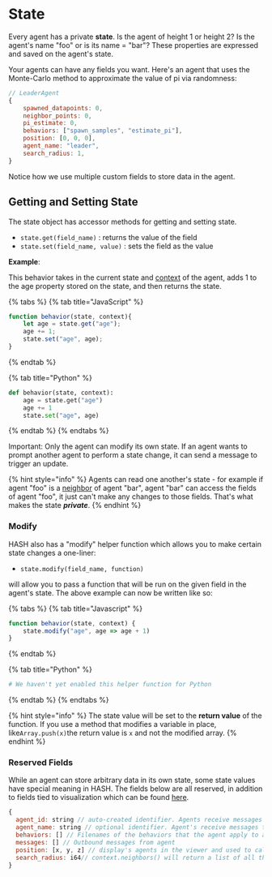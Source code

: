 # State

Every agent has a private **state**. Is the agent of height 1 or height 2? Is the agent's name "foo" or is its name = "bar"? These properties are expressed and saved on the agent's state.

Your agents can have any fields you want. Here's an agent that uses the Monte-Carlo method to approximate the value of pi via randomness:

```javascript
// LeaderAgent
{
    spawned_datapoints: 0,
    neighbor_points: 0,
    pi_estimate: 0,
    behaviors: ["spawn_samples", "estimate_pi"],
    position: [0, 0, 0],
    agent_name: "leader",
    search_radius: 1,
}
```

Notice how we use multiple custom fields to store data in the agent.

## Getting and Setting State

The state object has accessor methods for getting and setting state.

* `state.get(field_name)` : returns the value of the field
* `state.set(field_name, value)` : sets the field as the value

**Example**:

This behavior takes in the current state and [context](context.md) of the agent, adds 1 to the age property stored on the state, and then returns the state.

{% tabs %}
{% tab title="JavaScript" %}
```javascript
function behavior(state, context){
    let age = state.get("age");
    age += 1;
    state.set("age", age);
}
```
{% endtab %}

{% tab title="Python" %}
```python
def behavior(state, context):
    age = state.get("age")
    age += 1
    state.set("age", age)
```
{% endtab %}
{% endtabs %}

Important: Only the agent can modify its own state. If an agent wants to prompt another agent to perform a state change, it can send a message to trigger an update.

{% hint style="info" %}
Agents can read one another's state - for example if agent "foo" is a [neighbor](context.md) of agent "bar", agent "bar" can access the fields of agent "foo", it just can't make any changes to those fields. That's what makes the state _**private**_.
{% endhint %}

### Modify

HASH also has a "modify" helper function which allows you to make certain state changes a one-liner:

* `state.modify(field_name, function)` 

will allow you to pass a function that will be run on the given field in the agent's state. The above example can now be written like so:

{% tabs %}
{% tab title="Javascript" %}
```javascript
function behavior(state, context) {
    state.modify("age", age => age + 1)
}
```
{% endtab %}

{% tab title="Python" %}
```python
# We haven't yet enabled this helper function for Python
```
{% endtab %}
{% endtabs %}

{% hint style="info" %}
The state value will be set to the **return value** of the function. If you use a method that modifies a variable in place, like`Array.push(x)`the return value is `x` and not the modified array.
{% endhint %}

### Reserved Fields

While an agent can store arbitrary data in its own state, some state values have special meaning in HASH. The fields below are all reserved, in addition to fields tied to visualization which can be found [here](visualization/).

```javascript
{ 
  agent_id: string // auto-created identifier. Agents receive messages to their ID.
  agent_name: string // optional identifier. Agent's receive messages to their name. 
  behaviors: [] // Filenames of the behaviors that the agent apply to advance their state every simulation step N to N+1. 
  messages: [] // Outbound messages from agent 
  position: [x, y, z] // display's agents in the viewer and used to calculate neighbors 
  search_radius: i64// context.neighbors() will return a list of all the agents within the search radius
}
```

